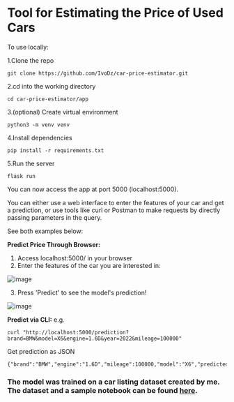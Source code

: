 # Tool for Estimating the Price of Used Cars

To use locally:
 
1.Clone the repo

    git clone https://github.com/IvoDz/car-price-estimator.git
2.cd into the working directory
    
    cd car-price-estimator/app    
3.(optional) Create virtual environment

    python3 -m venv venv
4.Install dependencies

    pip install -r requirements.txt
5.Run the server

    flask run

You can now access the app at port 5000 (localhost:5000).

You can either use a web interface to enter the features of your car and get a prediction, or use tools like curl or Postman to make requests by directly passing parameters in the query.

See both examples below:

**Predict Price Through Browser:**
1. Access localhost:5000/ in your browser
2. Enter the features of the car you are interested in:

![image](https://github.com/IvoDz/car-price-estimator/assets/97388815/06726ab7-404f-4774-91fa-aff66fb9cd84)

3. Press 'Predict' to see the model's prediction!

![image](https://github.com/IvoDz/car-price-estimator/assets/97388815/6e9fe7b9-1ade-41bb-85be-f2c9d63599f4)


**Predict via CLI:**
e.g.

    curl "http://localhost:5000/prediction?brand=BMW&model=X6&engine=1.6D&year=2022&mileage=100000"
Get prediction as JSON

    {"brand":"BMW","engine":"1.6D","mileage":100000,"model":"X6","predicted_price":"43448","year":2022}.


### The model was trained on a car listing dataset created by me. The dataset and a sample notebook can be found [here](https://www.kaggle.com/datasets/ivodzalbs/car-price-data-latvia/data).

